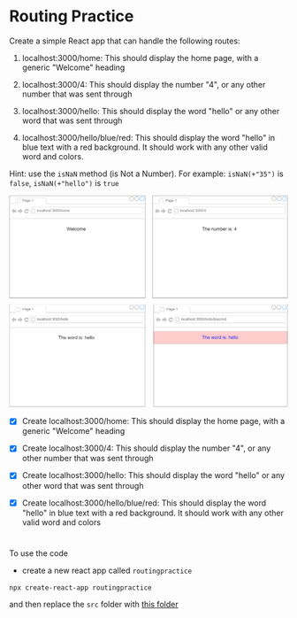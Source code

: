 # Routing Practice

Create a simple React app that can handle the following routes:

1. localhost:3000/home: This should display the home page, with a generic "Welcome" heading

2. localhost:3000/4: This should display the number "4", or any other number that was sent through

3. localhost:3000/hello: This should display the word "hello" or any other word that was sent through

4. localhost:3000/hello/blue/red: This should display the word "hello" in blue text with a red background. It should work with any other valid word and colors.

Hint: use the ``isNaN`` method (is Not a Number). For example: ``isNaN(+"35")`` is ``false``, ``isNaN(+"hello")`` is ``true``

![](img.png)

- [x] Create localhost:3000/home: This should display the home page, with a generic "Welcome" heading

- [x] Create localhost:3000/4: This should display the number "4", or any other number that was sent through

- [x] Create localhost:3000/hello: This should display the word "hello" or any other word that was sent through

- [x] Create localhost:3000/hello/blue/red: This should display the word "hello" in blue text with a red background. It should work with any other valid word and colors

#

To use the code
- create a new react app called ``routingpractice`` 

```
npx create-react-app routingpractice
```

and then replace the ``src`` folder with [this folder](https://github.com/M-Aziza/MERN_Stack/tree/main/Routing%20Practice/src) 

